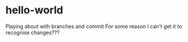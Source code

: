 # hello-world
Playing about with branches and commit
For some reason I can't get it to recognise changes???
